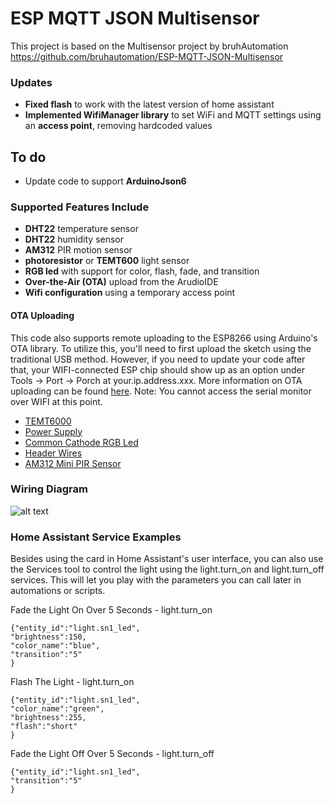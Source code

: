 # ESP MQTT JSON Multisensor

This project is based on the Multisensor project by bruhAutomation
https://github.com/bruhautomation/ESP-MQTT-JSON-Multisensor


### Updates
- **Fixed flash** to work with the latest version of home assistant
- **Implemented WifiManager library** to set WiFi and MQTT settings using an **access point**, removing hardcoded values

## To do
- Update code to support **ArduinoJson6**


### Supported Features Include
- **DHT22** temperature sensor
- **DHT22** humidity sensor
- **AM312** PIR motion sensor 
- **photoresistor** or **TEMT600** light sensor
- **RGB led** with support for color, flash, fade, and transition
- **Over-the-Air (OTA)** upload from the ArudioIDE
- **Wifi configuration** using a temporary access point



#### OTA Uploading
This code also supports remote uploading to the ESP8266 using Arduino's OTA library. To utilize this, you'll need to first upload the sketch using the traditional USB method. However, if you need to update your code after that, your WIFI-connected ESP chip should show up as an option under Tools -> Port -> Porch at your.ip.address.xxx. More information on OTA uploading can be found [here](http://esp8266.github.io/Arduino/versions/2.0.0/doc/ota_updates/ota_updates.html). Note: You cannot access the serial monitor over WIFI at this point.  



- [TEMT6000](http://geni.us/aRYe)
- [Power Supply](http://geni.us/ZZ1r)
- [Common Cathode RGB Led](http://geni.us/nFcB)
- [Header Wires](http://geni.us/pvFNG)
- [AM312 Mini PIR Sensor](http://geni.us/dbGQ)


### Wiring Diagram
![alt text](https://github.com/bruhautomation/ESP-MQTT-JSON-Multisensor/blob/master/wiring_diagram_v2.png?raw=true "Wiring Diagram")


### Home Assistant Service Examples
Besides using the card in Home Assistant's user interface, you can also use the Services tool to control the light using the light.turn_on and light.turn_off services. This will let you play with the parameters you can call later in automations or scripts. 

Fade the Light On Over 5 Seconds - light.turn_on
```
{"entity_id":"light.sn1_led",
"brightness":150,
"color_name":"blue",
"transition":"5"
}
```

Flash The Light - light.turn_on
```
{"entity_id":"light.sn1_led",
"color_name":"green",
"brightness":255,
"flash":"short"
}
```

Fade the Light Off Over 5 Seconds - light.turn_off
```
{"entity_id":"light.sn1_led",
"transition":"5"
}
```
